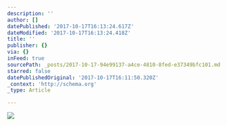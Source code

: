 ```yaml
---
description: ''
author: []
datePublished: '2017-10-17T16:13:24.617Z'
dateModified: '2017-10-17T16:13:24.418Z'
title: ''
publisher: {}
via: {}
inFeed: true
sourcePath: _posts/2017-10-17-94e99137-a4ce-4810-8fed-e37349bfc101.md
starred: false
datePublishedOriginal: '2017-10-17T16:11:50.320Z'
_context: 'http://schema.org'
_type: Article

---
```

![](https://the-grid-user-content.s3-us-west-2.amazonaws.com/1d1ac08b-fe03-4630-ba5c-0f840b8bc280.jpg)